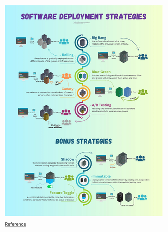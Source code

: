 ![](./pics/deployments/1.jpg)

[Reference](https://medium.com/bytebytego-system-design-alliance/from-big-bang-to-canary-exploring-software-deployment-strategies-for-a-flawless-release-with-3610e89ea789)